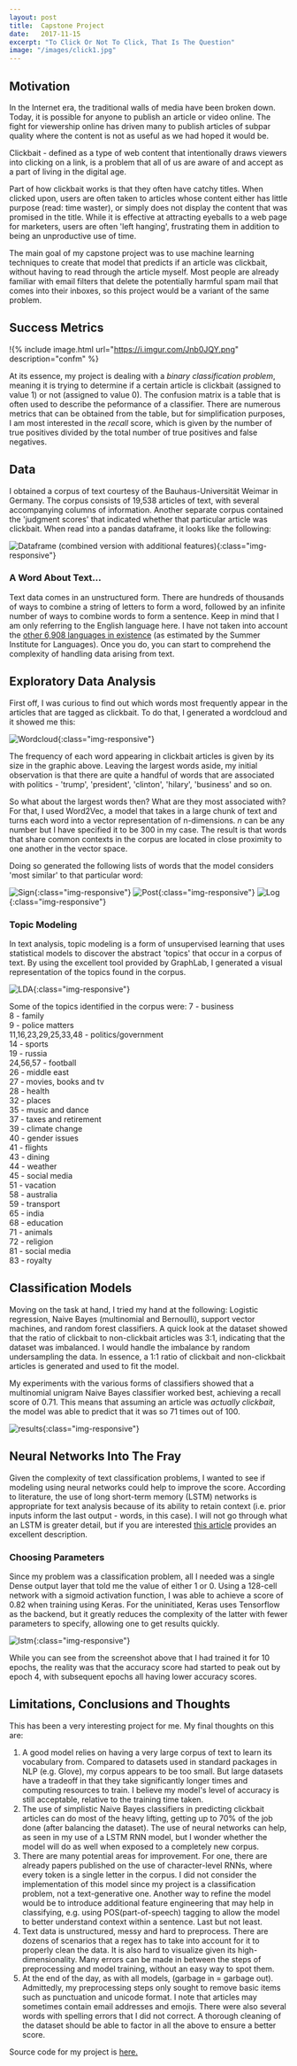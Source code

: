 ```yaml
---
layout: post
title:  Capstone Project
date:   2017-11-15
excerpt: "To Click Or Not To Click, That Is The Question"
image: "/images/click1.jpg"
---
```


## Motivation

In the Internet era, the traditional walls of media have been broken down. Today, it is possible for anyone to publish an article or video online. The fight for viewership online has driven many to publish articles of subpar quality where the content is not as useful as we had hoped it would be. 

Clickbait - defined as a type of web content that intentionally draws viewers into clicking on a link, is a problem that all of us are aware of and accept as a part of living in the digital age. 

Part of how clickbait works is that they often have catchy titles. When clicked upon, users are often taken to articles whose content either has little purpose (read: time waster), or simply does not display the content that was promised in the title. While it is effective at attracting eyeballs to a web page for marketers, users are often 'left hanging', frustrating them in addition to being an unproductive use of time. 

The main goal of my capstone project was to use machine learning techniques to create that model that predicts if an article was clickbait, without having to read through the article myself. Most people are already familiar with email filters that delete the potentially harmful spam mail that comes into their inboxes, so this project would be a variant of the same problem. 

## Success Metrics

!{% include image.html url="https://i.imgur.com/Jnb0JQY.png" description="confm" %}

At its essence, my project is dealing with a _binary classification problem_, meaning it is trying to determine if a certain article is clickbait (assigned to value 1) or not (assigned to value 0). The confusion matrix is a table that is often used to describe the peformance of a classifier. There are numerous metrics that can be obtained from the table, but for simplification purposes, I am most interested in the _recall_ score, which is given by the number of true positives divided by the total number of true positives and false negatives. 

## Data

I obtained a corpus of text courtesy of the Bauhaus-Universität Weimar in Germany. The corpus consists of 19,538 articles of text, with several accompanying columns of information. Another separate corpus contained the 'judgment scores' that indicated whether that particular article was clickbait. When read into a pandas dataframe, it looks like the following:

![Dataframe (combined version with additional features)](https://i.imgur.com/MXj6aB7.png){:class="img-responsive"}

### A Word About Text... 

Text data comes in an unstructured form. There are hundreds of thousands of ways to combine a string of letters to form a word, followed by an infinite number of ways to combine words to form a sentence. Keep in mind that I am only referring to the English language here. I have not taken into account the [other 6,908 languages in existence](https://www.linguisticsociety.org/content/how-many-languages-are-there-world) (as estimated by the Summer Institute for Languages). Once you do, you can start to comprehend the complexity of handling data arising from text.

## Exploratory Data Analysis 

First off, I was curious to find out which words most frequently appear in the articles that are tagged as clickbait. To do that, I generated a wordcloud and it showed me this:

![Wordcloud](https://i.imgur.com/aEZdoS0.png){:class="img-responsive"}

The frequency of each word appearing in clickbait articles is given by its size in the graphic above. Leaving the largest words aside, my initial observation is that there are quite a handful of words that are associated with politics - 'trump', 'president', 'clinton', 'hilary', 'business' and so on. 

So what about the largest words then? What are they most associated with? For that, I used Word2Vec, a model that takes in a large chunk of text and turns each word into a vector representation of n-dimensions. _n_ can be any number but I have specified it to be 300 in my case. The result is that words that share common contexts in the corpus are located in close proximity to one another in the vector space. 

Doing so generated the following lists of words that the model considers 'most similar' to that particular word:

![Sign](https://i.imgur.com/2cDvrSi.png){:class="img-responsive"}
![Post](https://i.imgur.com/GrBYyeR.png){:class="img-responsive"}
![Log](https://i.imgur.com/bQsfQMX.png){:class="img-responsive"}

### Topic Modeling

In text analysis, topic modeling is a form of unsupervised learning that uses statistical models to discover the abstract 'topics' that occur in a corpus of text. By using the excellent tool provided by GraphLab, I generated a visual representation of the topics found in the corpus.

![LDA](https://i.imgur.com/x1W0fa2.png){:class="img-responsive"}

Some of the topics identified in the corpus were:
7 - business<br>
8 - family <br>
9 - police matters<br>
11,16,23,29,25,33,48 - politics/government<br>
14 - sports<br>
19 - russia<br>
24,56,57 - football<br>
26 - middle east<br>
27 - movies, books and tv<br>
28 - health<br>
32 - places<br>
35 - music and dance<br>
37 - taxes and retirement<br>
39 - climate change<br>
40 - gender issues<br>
41 - flights<br>
43 - dining<br>
44 - weather<br>
45 - social media<br>
51 - vacation<br>
58 - australia<br>
59 - transport<br>
65 - india<br>
68 - education<br>
71 - animals<br>
72 - religion<br>
81 - social media<br>
83 - royalty<br>

## Classification Models

Moving on the task at hand, I tried my hand at the following: Logistic regression, Naive Bayes (multinomial and Bernoulli), support vector machines, and random forest classifiers. A quick look at the dataset showed that the ratio of clickbait to non-clickbait articles was 3:1, indicating that the dataset was imbalanced. I would handle the imbalance by random undersampling the data. In essence, a 1:1 ratio of clickbait and non-clickbait articles is generated and used to fit the model. 

My experiments with the various forms of classifiers showed that a multinomial unigram Naive Bayes classifier worked best, achieving a recall score of 0.71. This means that assuming an article was _actually clickbait_, the model was able to predict that it was so 71 times out of 100. 

![results](https://i.imgur.com/HhSHVHD.png){:class="img-responsive"}

## Neural Networks Into The Fray

Given the complexity of text classification problems, I wanted to see if modeling using neural networks could help to improve the score. According to literature, the use of long short-term memory (LSTM) networks is appropriate for text analysis because of its ability to retain context (i.e. prior inputs inform the last output - words, in this case). I will not go through what an LSTM is greater detail, but if you are interested [this article](http://colah.github.io/posts/2015-08-Understanding-LSTMs/) provides an excellent description.

### Choosing Parameters

Since my problem was a classification problem, all I needed was a single Dense output layer that told me the value of either 1 or 0. Using a 128-cell network with a sigmoid activation function, I was able to achieve a score of 0.82 when training using Keras. For the uninitiated, Keras uses Tensorflow as the backend, but it greatly reduces the complexity of the latter with fewer parameters to specify, allowing one to get results quickly.

![lstm](https://i.imgur.com/s0Ni9Yg.png){:class="img-responsive"}

While you can see from the screenshot above that I had trained it for 10 epochs, the reality was that the accuracy score had started to peak out by epoch 4, with subsequent epochs all having lower accuracy scores. 

## Limitations, Conclusions and Thoughts

This has been a very interesting project for me. My final thoughts on this are:

1. A good model relies on having a very large corpus of text to learn its vocabulary from. Compared to datasets used in standard packages in NLP (e.g. Glove), my corpus appears to be too small. But large datasets have a tradeoff in that they take significantly longer times and computing resources to train. I believe my model's level of accuracy is still acceptable, relative to the training time taken.
2. The use of simplistic Naive Bayes classifiers in predicting clickbait articles can do most of the heavy lifting, getting up to 70% of the job done (after balancing the dataset). The use of neural networks can help, as seen in my use of a LSTM RNN model, but I wonder whether the model will do as well when exposed to a completely new corpus.
3. There are many potential areas for improvement. For one, there are already papers published on the use of character-level RNNs, where every token is a single letter in the corpus. I did not consider the implementation of this model since my project is a classification problem, not a text-generative one. Another way to refine the model would be to introduce additional feature engineering that may help in classifying, e.g. using POS(part-of-speech) tagging to allow the model to better understand context within a sentence. Last but not least. 
4. Text data is unstructured, messy and hard to preprocess. There are dozens of scenarios that a regex has to take into account for it to properly clean the data. It is also hard to visualize given its high-dimensionality. Many errors can be made in between the steps of preprocessing and model training, without an easy way to spot them.
5. At the end of the day, as with all models, (garbage in = garbage out). Admittedly, my preprocessing steps only sought to remove basic items such as punctuation and unicode format. I note that articles may sometimes contain email addresses and emojis. There were also several words with spelling errors that I did not correct. A thorough cleaning of the dataset should be able to factor in all the above to ensure a better score.

Source code for my project is [here.](https://github.com/ekbq/hello-world/blob/master/Capstone/Capstone%20-%20Clickbait.ipynb)

